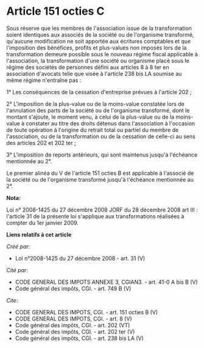# Article 151 octies C

Sous réserve que les membres de l'association issue de la transformation soient identiques aux associés de la société ou de
l'organisme transformé, qu'aucune modification ne soit apportée aux écritures comptables et que l'imposition des bénéfices,
profits et plus-values non imposés lors de la transformation demeure possible sous le nouveau régime fiscal applicable à
l'association, la transformation d'une société ou organisme placé sous le régime des sociétés de personnes défini aux
articles 8 à 8 ter en association d'avocats telle que visée à l'article 238 bis LA soumise au même régime n'entraîne pas : 

1° Les conséquences de la cessation d'entreprise prévues à l'article 202 ; 

2° L'imposition de la plus-value ou de la moins-value constatée lors de l'annulation des parts de la société ou de
l'organisme transformé, dont le montant s'ajoute, le moment venu, à celui de la plus-value ou de la moins-value à constater
au titre des droits détenus dans l'association à l'occasion de toute opération à l'origine du retrait total ou partiel du
membre de l'association, ou de la transformation ou de la cessation de celle-ci au sens des articles 202 et 202 ter ; 

3° L'imposition de reports antérieurs, qui sont maintenus jusqu'à l'échéance mentionnée au 2°. 

Le premier alinéa du V de l'article 151 octies B est applicable à l'associé de la société ou de l'organisme transformé
jusqu'à l'échéance mentionnée au 2°.

**Nota:**

Loi n° 2008-1425 du 27 décembre 2008 JORF du 28 décembre 2008 art III : l'article 31 de la présente loi s'applique aux
transformations réalisées à compter du 1er janvier 2009.

**Liens relatifs à cet article**

_Créé par_:

  - Loi n°2008-1425 du 27 décembre 2008 - art. 31 (V)

_Cité par_:

  - CODE GENERAL DES IMPOTS ANNEXE 3, CGIAN3. - art. 41-0 A bis B (V)
  - Code général des impôts, CGI. - art. 749 B (V)

_Cite_:

  - CODE GENERAL DES IMPOTS, CGI. - art. 151 octies B (V)
  - CODE GENERAL DES IMPOTS, CGI. - art. 8 (V)
  - Code général des impôts, CGI. - art. 202 (VT)
  - Code général des impôts, CGI. - art. 202 ter (V)
  - Code général des impôts, CGI. - art. 238 bis LA (V)
